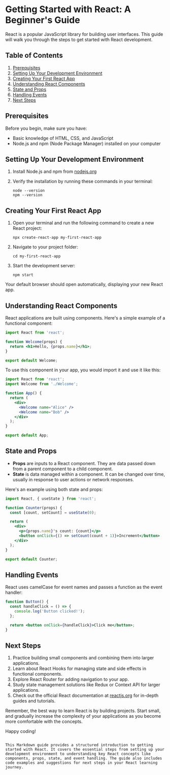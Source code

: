 # Getting Started with React: A Beginner's Guide

React is a popular JavaScript library for building user interfaces. This guide will walk you through the steps to get started with React development.

## Table of Contents

1. [Prerequisites](#prerequisites)
2. [Setting Up Your Development Environment](#setting-up-your-development-environment)
3. [Creating Your First React App](#creating-your-first-react-app)
4. [Understanding React Components](#understanding-react-components)
5. [State and Props](#state-and-props)
6. [Handling Events](#handling-events)
7. [Next Steps](#next-steps)

## Prerequisites

Before you begin, make sure you have:

- Basic knowledge of HTML, CSS, and JavaScript
- Node.js and npm (Node Package Manager) installed on your computer

## Setting Up Your Development Environment

1. Install Node.js and npm from [nodejs.org](https://nodejs.org/)
2. Verify the installation by running these commands in your terminal:

   ```
   node --version
   npm --version
   ```

## Creating Your First React App

1. Open your terminal and run the following command to create a new React project:

   ```
   npx create-react-app my-first-react-app
   ```

2. Navigate to your project folder:

   ```
   cd my-first-react-app
   ```

3. Start the development server:

   ```
   npm start
   ```

Your default browser should open automatically, displaying your new React app.

## Understanding React Components

React applications are built using components. Here's a simple example of a functional component:

```jsx
import React from 'react';

function Welcome(props) {
  return <h1>Hello, {props.name}</h1>;
}

export default Welcome;
```

To use this component in your app, you would import it and use it like this:

```jsx
import React from 'react';
import Welcome from './Welcome';

function App() {
  return (
    <div>
      <Welcome name="Alice" />
      <Welcome name="Bob" />
    </div>
  );
}

export default App;
```

## State and Props

- **Props** are inputs to a React component. They are data passed down from a parent component to a child component.
- **State** is data managed within a component. It can be changed over time, usually in response to user actions or network responses.

Here's an example using both state and props:

```jsx
import React, { useState } from 'react';

function Counter(props) {
  const [count, setCount] = useState(0);

  return (
    <div>
      <p>{props.name}'s count: {count}</p>
      <button onClick={() => setCount(count + 1)}>Increment</button>
    </div>
  );
}

export default Counter;
```

## Handling Events

React uses camelCase for event names and passes a function as the event handler:

```jsx
function Button() {
  const handleClick = () => {
    console.log('Button clicked!');
  };

  return <button onClick={handleClick}>Click me</button>;
}
```

## Next Steps

1. Practice building small components and combining them into larger applications.
2. Learn about React Hooks for managing state and side effects in functional components.
3. Explore React Router for adding navigation to your app.
4. Study state management solutions like Redux or Context API for larger applications.
5. Check out the official React documentation at [reactjs.org](https://reactjs.org/) for in-depth guides and tutorials.

Remember, the best way to learn React is by building projects. Start small, and gradually increase the complexity of your applications as you become more comfortable with the concepts.

Happy coding!
```

This Markdown guide provides a structured introduction to getting started with React. It covers the essential steps from setting up your development environment to understanding key React concepts like components, props, state, and event handling. The guide also includes code examples and suggestions for next steps in your React learning journey.
